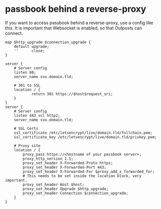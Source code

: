 # passbook behind a reverse-proxy

If you want to access passbook behind a reverse-proxy, use a config like this. It is important that Websocket is enabled, so that Outposts can connect.

```
map $http_upgrade $connection_upgrade {
    default upgrade;
    ''      close;
}

server {
    # Server config
    listen 80;
    server_name sso.domain.tld;

    # 301 to SSL
    location / {
            return 301 https://$host$request_uri;
    }
}
server {
    # Server config
    listen 443 ssl http2;
    server_name sso.domain.tld;

    # SSL Certs
    ssl_certificate /etc/letsencrypt/live/domain.tld/fullchain.pem;
    ssl_certificate_key /etc/letsencrypt/live/domain.tld/privkey.pem;

    # Proxy site
    location / {
        proxy_pass https://<hostname of your passbook server>;
        proxy_http_version 1.1;
        proxy_set_header X-Forwarded-Proto https;
        proxy_set_header X-Forwarded-Port 443;
        proxy_set_header X-Forwarded-For $proxy_add_x_forwarded_for;
        # This needs to be set inside the location block, very important.
        proxy_set_header Host $host;
        proxy_set_header Upgrade $http_upgrade;
        proxy_set_header Connection $connection_upgrade;
    }
}
```
